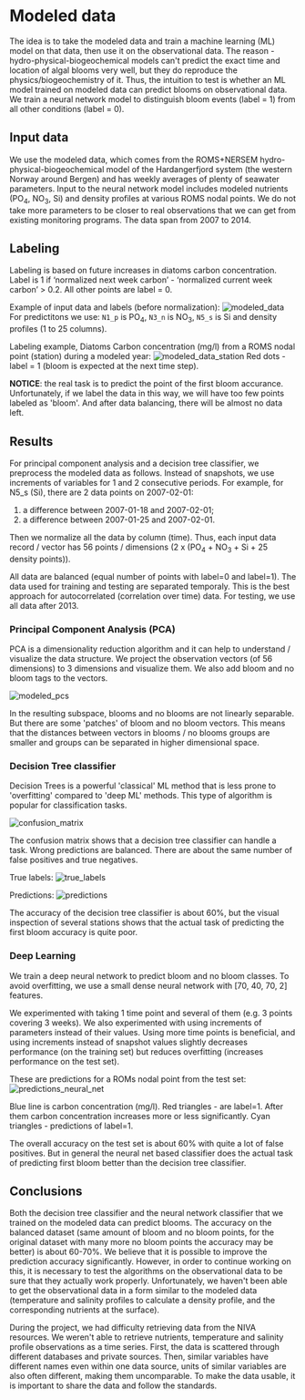 # Modeled data

The idea is to take the modeled data and train a machine learning (ML) model on that data, then use it on the observational data.
The reason - hydro-physical-biogeochemical models can't predict the exact time and location of algal blooms very well, but they do reproduce the physics/biogeochemistry of it.
Thus, the intuition to test is whether an ML model trained on modeled data can predict blooms on observational data.
We train a neural network model to distinguish bloom events (label = 1) from all other conditions (label = 0).

## Input data

We use the modeled data, which comes from the ROMS+NERSEM hydro-physical-biogeochemical model of the Hardangerfjord system (the western Norway around Bergen) and has weekly averages of plenty of seawater parameters.
Input to the neural network model includes modeled nutrients (PO<sub>4</sub>, NO<sub>3</sub>, Si) and density profiles at various ROMS nodal points.
We do not take more parameters to be closer to real observations that we can get from existing monitoring programs.
The data span from 2007 to 2014.

## Labeling

Labeling is based on future increases in diatoms carbon concentration.
Label is 1 if ‘normalized next week carbon’ - ‘normalized current week carbon’ > 0.2.
All other points are label = 0.

Example of input data and labels (before normalization):
![modeled_data](../images/modeled_data.png)
For predictitons we use:
`N1_p` is PO<sub>4</sub>,
`N3_n` is NO<sub>3</sub>,
`N5_s` is Si
and density profiles (1 to 25 columns).

Labeling example, Diatoms Carbon concentration (mg/l) from a ROMS nodal point (station) during a modeled year:
![modeled_data_station](../images/modeled_station_labeling.png)
Red dots - label = 1 (bloom is expected at the next time step).

**NOTICE**: the real task is to predict the point of the first bloom accurance.
Unfortunately, if we label the data in this way, we will have too few points labeled as 'bloom'.
And after data balancing, there will be almost no data left.

## Results

For principal component analysis and a decision tree classifier, we preprocess the modeled data as follows.
Instead of snapshots, we use increments of variables for 1 and 2 consecutive periods.
For example, for N5_s (Si), there are 2 data points on 2007-02-01:

1. a difference between 2007-01-18 and 2007-02-01;
2. a difference between 2007-01-25 and 2007-02-01.

Then we normalize all the data by column (time).
Thus, each input data record / vector has 56 points / dimensions (2 x (PO<sub>4</sub> + NO<sub>3</sub> + Si + 25 density points)).

All data are balanced (equal number of points with label=0 and label=1).
The data used for training and testing are separated temporaly.
This is the best approach for autocorrelated (correlation over time) data.
For testing, we use all data after 2013.

### Principal Component Analysis (PCA)

PCA is a dimensionality reduction algorithm and it can help to understand / visualize the data structure.
We project the observation vectors (of 56 dimensions) to 3 dimensions and visualize them.
We also add bloom and no bloom tags to the vectors.

![modeled_pcs](../images/modeled_pca.png)

In the resulting subspace, blooms and no blooms are not linearly separable.
But there are some 'patches' of bloom and no bloom vectors.
This means that the distances between vectors in blooms / no blooms groups are smaller and groups can be separated in higher dimensional space.

### Decision Tree classifier

Decision Trees is a powerful 'classical' ML method that is less prone to 'overfitting' compared to 'deep ML' methods.
This type of algorithm is popular for classification tasks.

![confusion_matrix](../images/modeled_confusion_matrix.png)

The confusion matrix shows that a decision tree classifier can handle a task.
Wrong predictions are balanced.
There are about the same number of false positives and true negatives.

True labels:
![true_labels](../images/modeled_true_labels.png)

Predictions:
![predictions](../images/modeled_predictions.png)

The accuracy of the decision tree classifier is about 60%, but the visual inspection of several stations shows that the actual task of predicting the first bloom accuracy is quite poor.

### Deep Learning

We train a deep neural network to predict bloom and no bloom classes.
To avoid overfitting, we use a small dense neural network with [70, 40, 70, 2] features.

We experimented with taking 1 time point and several of them (e.g. 3 points covering 3 weeks).
We also experimented with using increments of parameters instead of their values.
Using more time points is beneficial, and using increments instead of snapshot values slightly decreases performance (on the training set) but reduces overfitting (increases performance on the test set).

These are predictions for a ROMs nodal point from the test set:
![predictions_neural_net](../images/modeled_nn.png)

Blue line is carbon concentration (mg/l).
Red triangles - are label=1.
After them carbon concentration increases more or less significantly.
Cyan triangles - predictions of label=1.

The overall accuracy on the test set is about 60% with quite a lot of false positives.
But in general the neural net based classifier does the actual task of predicting first bloom better than the decision tree classifier.

## Conclusions

Both the decision tree classifier and the neural network classifier that we trained on the modeled data can predict blooms.
The accuracy on the balanced dataset (same amount of bloom and no bloom points, for the original dataset with many more no bloom points the accuracy may be better) is about 60-70%.
We believe that it is possible to improve the prediction accuracy significantly.
However, in order to continue working on this, it is necessary to test the algorithms on the observational data to be sure that they actually work properly.
Unfortunately, we haven't been able to get the observational data in a form similar to the modeled data (temperature and salinity profiles to calculate a density profile, and the corresponding nutrients at the surface).

During the project, we had difficulty retrieving data from the NIVA resources.
We weren't able to retrieve nutrients, temperature and salinity profile observations as a time series.
First, the data is scattered through different databases and private sources.
Then, similar variables have different names even within one data source, units of similar variables are also often different, making them uncomparable.
To make the data usable, it is important to share the data and follow the standards.
